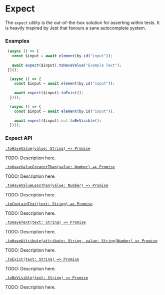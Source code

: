 # Expect

The `expect` utility is the out-of-the-box solution for asserting within tests. It is heavily inspired by Jest that favours a sane autocomplete system.

 ### Examples
 
```javascript
 (async () => {
   const $input = await element(by.id("input"));
   
   await expect($input).toHaveValue("Example Text");
 })();
```
 
```javascript
  (async () => {
    const $input = await element(by.id("input"));
    
    await expect($input).toExist();
  })();
```

```javascript
  (async () => {
    const $input = await element(by.id("input"));
    
    await expect($input).not.toBeVisible();
  })();
```

### Expect API

[```.toHaveValue(value: String) => Promise```](./expect/toHaveValue.md)

TODO: Description here.

[```.toHaveValueGreaterThan(value: Number) => Promise```](./expect/toHaveValueGreaterThan.md)

TODO: Description here.

[```.toHaveValueLessThan(value: Number) => Promise```](./expect/toHaveValueLessThan.md)

TODO: Description here.

[```.toContainText(text: String) => Promise```](./expect/toContainText.md)

TODO: Description here.

[```.toHaveText(text: String) => Promise```](./expect/toHaveText.md)

TODO: Description here.

[```.toHaveAttribute(attribute: String, value: String|Number) => Promise```](./expect/toHaveAttribute.md)

TODO: Description here.

[```.toExist(text: String) => Promise```](./expect/toExist.md)

TODO: Description here.

[```.toBeVisible(text: String) => Promise```](./expect/toExist.md)

TODO: Description here.